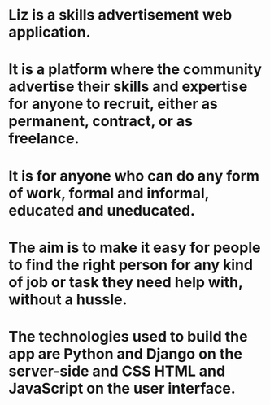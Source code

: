 # Liz is a skills advertisement web application. 
# It is a platform where the community advertise their skills and expertise for anyone to recruit, either as permanent, contract, or as freelance.
# It is for anyone who can do any form of work, formal and informal, educated and uneducated.
# The aim is to make it easy for people to find the right person for any kind of job or task they need help with, without a hussle.

# The technologies used to build the app are Python and Django on the server-side and CSS HTML and JavaScript on the user interface.
